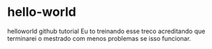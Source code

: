 # hello-world
helloworld github tutorial
Eu to treinando esse treco acreditando que terminarei o mestrado com menos problemas se isso funcionar. 
